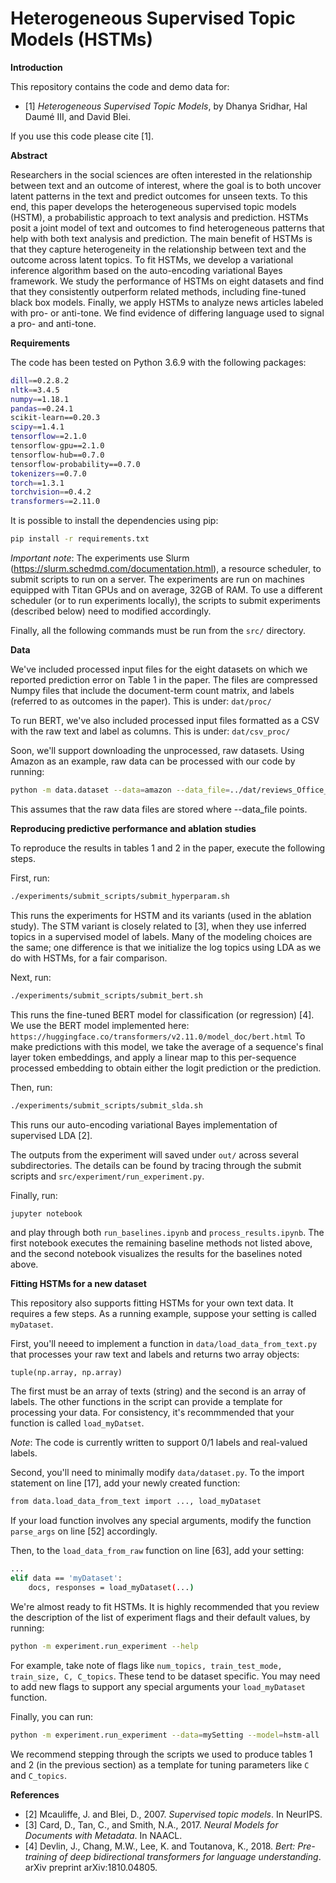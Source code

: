 # Heterogeneous Supervised Topic Models (HSTMs)

**Introduction**

This repository contains the code and demo data for: 
- [1] _Heterogeneous Supervised Topic Models_, by Dhanya Sridhar, Hal Daumé III, and David Blei.

If you use this code please cite [1]. 

**Abstract**

Researchers in the social sciences are often interested in the relationship between text and an outcome of interest, where the goal is to both uncover latent patterns in the text and predict outcomes for unseen texts. To this end, this paper develops the heterogeneous supervised topic models (HSTM), a probabilistic approach to text analysis and prediction. HSTMs posit a joint model of text and outcomes to find heterogeneous patterns that help with both text analysis and prediction. The main benefit of HSTMs is that they capture heterogeneity in the relationship between text and the outcome across latent topics. To fit HSTMs, we develop a variational inference algorithm based on the auto-encoding variational Bayes framework. We study the performance of HSTMs on eight datasets and find that they consistently outperform related methods, including fine-tuned black box models. Finally, we apply HSTMs to analyze news articles labeled with pro- or anti-tone. We find evidence of differing language used to signal a pro- and anti-tone.

**Requirements** 

The code has been tested on Python 3.6.9 with the following packages:
```bash
dill==0.2.8.2
nltk==3.4.5
numpy==1.18.1
pandas==0.24.1
scikit-learn==0.20.3
scipy==1.4.1
tensorflow==2.1.0
tensorflow-gpu==2.1.0
tensorflow-hub==0.7.0
tensorflow-probability==0.7.0
tokenizers==0.7.0
torch==1.3.1
torchvision==0.4.2
transformers==2.11.0
```

It is possible to install the dependencies using pip:
```bash
pip install -r requirements.txt
```

_Important note_: The experiments use Slurm (https://slurm.schedmd.com/documentation.html), a resource scheduler, to submit scripts to run on a server. The experiments are run on machines equipped with Titan GPUs and on average, 32GB of RAM. To use a different scheduler (or to run experiments locally), the scripts to submit experiments (described below) need to modified accordingly.

Finally, all the following commands must be run from the ```src/``` directory.

**Data**

We've included processed input files for the eight datasets on which we reported prediction error on Table 1 in the paper. The files are compressed Numpy files that include the document-term count matrix, and labels (referred to as outcomes in the paper). This is under:
```dat/proc/```

To run BERT, we've also included processed input files formatted as a CSV with the raw text and label as columns. This is under:
```dat/csv_proc/```

Soon, we'll support downloading the unprocessed, raw datasets. Using Amazon as an example, raw data can be processed with our code by running:
```bash
python -m data.dataset --data=amazon --data_file=../dat/reviews_Office_Products_5.json
``` 
This assumes that the raw data files are stored where --data_file points.

**Reproducing predictive performance and ablation studies**

To reproduce the results in tables 1 and 2 in the paper, execute the following steps.

First, run:
```bash
./experiments/submit_scripts/submit_hyperparam.sh
```
This runs the experiments for HSTM and its variants (used in the ablation study). The STM variant is closely related to [3], when they use inferred topics
in a supervised model of labels. Many of the modeling choices are the same; one difference is that we initialize the log topics using LDA as we do with HSTMs, for a fair comparison.

Next, run:
```bash
./experiments/submit_scripts/submit_bert.sh
```
This runs the fine-tuned BERT model for classification (or regression) [4]. We use the BERT model implemented here:
```https://huggingface.co/transformers/v2.11.0/model_doc/bert.html```
To make predictions with this model, we take the average of a sequence's final layer token embeddings, and apply a linear map to this per-sequence processed embedding to obtain either the logit prediction or the prediction.

Then, run:
```bash
./experiments/submit_scripts/submit_slda.sh
```
This runs our auto-encoding variational Bayes implementation of supervised LDA [2].

The outputs from the experiment will saved under ```out/``` across several subdirectories. The details can be found by tracing through the submit scripts and ```src/experiment/run_experiment.py```.

Finally, run:
```bash
jupyter notebook
```
and play through both ```run_baselines.ipynb``` and ```process_results.ipynb```. The first notebook executes the remaining baseline methods not listed above, and the second notebook visualizes the results for the baselines noted above.

**Fitting HSTMs for a new dataset**

This repository also supports fitting HSTMs for your own text data. It requires a few steps. 
As a running example, suppose your setting is called ```myDataset```.

First, you'll neeed to implement a function in ```data/load_data_from_text.py``` that processes your raw text and labels and returns two array objects:
```
tuple(np.array, np.array)
```
The first must be an array of texts (string) and the second is an array of labels. The other functions in the script can provide a template for processing your data. For consistency, it's recommmended that your function is called ```load_myDatset```.

_Note_: The code is currently written to support 0/1 labels and real-valued labels.

Second, you'll need to minimally modify ```data/dataset.py```. To the import statement on line [17], add your newly created function:
```bash
from data.load_data_from_text import ..., load_myDataset
```
If your load function involves any special arguments, modify the function ```parse_args``` on line [52] accordingly.

Then, to the ```load_data_from_raw``` function on line [63], add your setting:
```bash
...
elif data == 'myDataset':
    docs, responses = load_myDataset(...)
```

We're almost ready to fit HSTMs. It is highly recommended that you review the description of the list of experiment flags and their default values, by running:
```bash
python -m experiment.run_experiment --help
```
For example, take note of flags like ```num_topics, train_test_mode, train_size, C, C_topics```. These tend to be dataset specific. You may need to add new flags to support any special arguments your ```load_myDataset``` function. 

Finally, you can run:
```bash
python -m experiment.run_experiment --data=mySetting --model=hstm-all
```

We recommend stepping through the scripts we used to produce tables 1 and 2 (in the previous section) as a template for tuning parameters like ```C``` and ```C_topics```. 


**References**
- [2] Mcauliffe, J. and Blei, D., 2007. _Supervised topic models_. In NeurIPS.
- [3] Card, D., Tan, C., and Smith, N.A., 2017. _Neural Models for Documents with Metadata_. In NAACL.
- [4] Devlin, J., Chang, M.W., Lee, K. and Toutanova, K., 2018. _Bert: Pre-training of deep bidirectional transformers for language understanding_. arXiv preprint arXiv:1810.04805.

